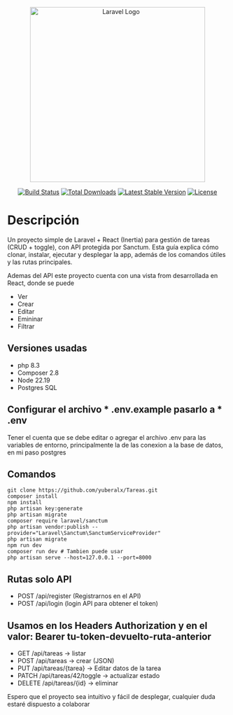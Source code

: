 <p align="center"><a href="https://laravel.com" target="_blank"><img src="https://raw.githubusercontent.com/laravel/art/master/logo-lockup/5%20SVG/2%20CMYK/1%20Full%20Color/laravel-logolockup-cmyk-red.svg" width="400" alt="Laravel Logo"></a></p>

<p align="center">
<a href="https://github.com/laravel/framework/actions"><img src="https://github.com/laravel/framework/workflows/tests/badge.svg" alt="Build Status"></a>
<a href="https://packagist.org/packages/laravel/framework"><img src="https://img.shields.io/packagist/dt/laravel/framework" alt="Total Downloads"></a>
<a href="https://packagist.org/packages/laravel/framework"><img src="https://img.shields.io/packagist/v/laravel/framework" alt="Latest Stable Version"></a>
<a href="https://packagist.org/packages/laravel/framework"><img src="https://img.shields.io/packagist/l/laravel/framework" alt="License"></a>
</p>


# Descripción

Un proyecto simple de Laravel + React (Inertia) para gestión de tareas (CRUD + toggle), con API protegida por Sanctum.
Esta guía explica cómo clonar, instalar, ejecutar y desplegar la app, además de los comandos útiles y las rutas principales.

Ademas del API este proyecto cuenta con una vista from desarrollada en React, donde se puede 
* Ver
* Crear
* Editar
* Emininar
* Filtrar



## Versiones usadas
* php 8.3
* Composer 2.8
* Node 22.19
* Postgres SQL

  
## Configurar el archivo * .env.example pasarlo a * .env

Tener el cuenta que se debe editar o agregar el archivo .env para las variables de entorno, principalmente la de las conexion a la base de datos, en mi paso postgres
## Comandos

```
git clone https://github.com/yuberalx/Tareas.git
composer install
npm install
php artisan key:generate
php artisan migrate
composer require laravel/sanctum
php artisan vendor:publish --provider="Laravel\Sanctum\SanctumServiceProvider"
php artisan migrate
npm run dev
composer run dev # Tambien puede usar
php artisan serve --host=127.0.0.1 --port=8000
```
## Rutas solo API
* POST /api/register (Registrarnos en el API)
* POST /api/login (login API para obtener el token)
## Usamos en los Headers Authorization y en el valor: Bearer tu-token-devuelto-ruta-anterior
* GET /api/tareas → listar
* POST /api/tareas → crear (JSON)
* PUT /api/tareas/{tarea} → Editar datos de la tarea
* PATCH /api/tareas/42/toggle → actualizar estado
* DELETE /api/tareas/{id} → eliminar

Espero que el proyecto sea intuitivo y fácil de desplegar, cualquier duda estaré dispuesto a colaborar


